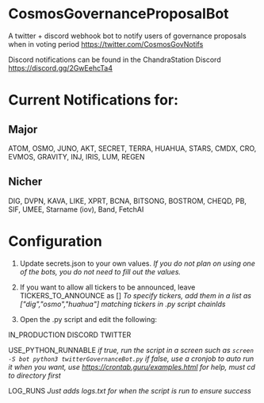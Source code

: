 # CosmosGovernanceProposalBot
A twitter + discord webhook bot to notify users of governance proposals when in voting period
https://twitter.com/CosmosGovNotifs

Discord notifications can be found in the ChandraStation Discord
https://discord.gg/2GwEehcTa4

# Current Notifications for:
## Major
ATOM, OSMO, JUNO, AKT, SECRET, TERRA, HUAHUA, STARS, CMDX, CRO, EVMOS, GRAVITY, INJ, IRIS, LUM, REGEN 

## Nicher
DIG, DVPN, KAVA, LIKE, XPRT, BCNA, BITSONG, BOSTROM, CHEQD, PB, SIF, UMEE, Starname (iov), Band, FetchAI


# Configuration
1) Update secrets.json to your own values. 
*If you do not plan on using one of the bots, you do not need to fill out the values.*

2) If you want to allow all tickers to be announced, leave TICKERS_TO_ANNOUNCE as []
*To specify tickers, add them in a list as ["dig","osmo","huahua"] matching tickers in .py script chainIds*

3) Open the .py script and edit the following:

IN_PRODUCTION
DISCORD
TWITTER

USE_PYTHON_RUNNABLE 
*if true, run the script in a screen such as `screen -S bot python3 twitterGovernanceBot.py`*
*if false, use a cronjob to auto run it when you want, use https://crontab.guru/examples.html for help, must cd to directory first*

LOG_RUNS
*Just adds logs.txt for when the script is run to ensure success*
